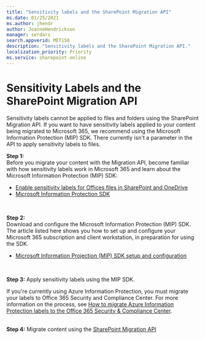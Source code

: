 ```yaml
---
title: "Sensitivity labels and the SharePoint Migration API"
ms.date: 01/25/2021
ms.author: jhendr
author: JoanneHendrickson
manager: serdars
search.appverid: MET150
description: "Sensitivity labels and the SharePoint Migration API."
localization_priority: Priority
ms.service: sharepoint-online
---
```


# Sensitivity Labels and the SharePoint Migration API

Sensitivity labels cannot be applied to files and folders using the SharePoint Migration API.  If you want to have sensitivity labels applied to your content being migrated to Microsoft 365, we recommend using the Microsoft Information Protection (MIP) SDK.  There currently isn't a parameter in the API to apply sensitivity labels to files.

**Step 1:**  
Before you migrate your content with the Migration API, become familiar with how sensitivity labels work in Microsoft 365 and learn about the Microsoft Information Protection (MIP) SDK:

- [Enable sensitivity labels for Offices files in SharePoint and OneDrive](https://docs.microsoft.com/en-us/microsoft-365/compliance/sensitivity-labels-sharepoint-onedrive-files?view=o365-worldwide)
- [Microsoft Information Protection SDK](https://docs.microsoft.com/information-protection/develop/overview)
<br>

**Step 2:**  
Download and configure the Microsoft Information Protection (MIP) SDK. The article listed here shows you how to set up and configure your Microsoft 365 subscription and client workstation, in preparation for using the SDK.

- [Microsoft Information Projection (MIP) SDK setup and configuration](https://docs.microsoft.com/en-us/information-protection/develop/setup-configure-mip) 
<br>

**Step 3:** 
Apply sensitivity labels using the MIP SDK. 
 
If you're currently using Azure Information Protection, you must migrate your labels to Office 365 Security and Compliance Center. For more information on the process, see [How to migrate Azure Information Protection labels to the Office 365 Security & Compliance Center](https://docs.microsoft.com/azure/information-protection/configure-policy-migrate-labels).  
</br>

**Step 4:** Migrate content using the [SharePoint Migration API](https://docs.microsoft.com/sharepoint/dev/apis/migration-api-overview)
